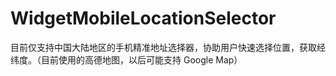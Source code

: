 # WidgetMobileLocationSelector
目前仅支持中国大陆地区的手机精准地址选择器，协助用户快速选择位置，获取经纬度。（目前使用的高德地图，以后可能支持 Google Map）
